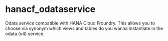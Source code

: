 # hanacf_odataservice

Odata service compatible with HANA Cloud Froundry. This allows you to choose via synonym which views and tables do you wanna instantiate in the odata (v4) service.
